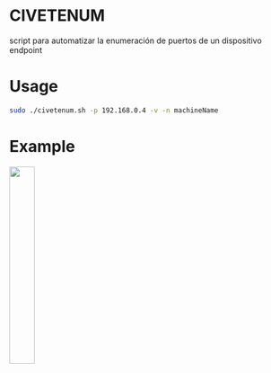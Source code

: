 # CIVETENUM
script para automatizar la enumeración de puertos de un dispositivo endpoint

# Usage

```bash
sudo ./civetenum.sh -p 192.168.0.4 -v -n machineName
```

# Example

<img src="https://github.com/c4me-caro/civetenum/blob/main/media/example.gif?raw=true" width="30%" height="30%">
